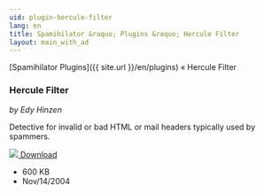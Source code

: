 ```yaml
---
uid: plugin-hercule-filter
lang: en
title: Spamihilator &raquo; Plugins &raquo; Hercule Filter
layout: main_with_ad
---
```


[Spamihilator Plugins]({{ site.url }}/en/plugins) &laquo; Hercule Filter

### Hercule Filter

_by Edy Hinzen_

Detective for invalid or bad HTML or mail headers typically used by spammers.

<div class="downloadsection">
<a href="http://www.hinzen.de/Spamihilator/" class="radius button left" id="download-button"><img src="{{site.url}}/images/download-arrow.png"> Download</a>
<ul id="download-notes">
<li>600 KB</li>
<li>Nov/14/2004</li>
</ul>
</div>

